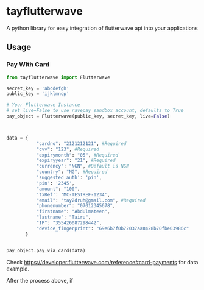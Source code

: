 # tayflutterwave
 A python library for easy 
 integration of flutterwave api into your applications
 
 ## Usage
 
 ### Pay With Card
 
 ```python
from tayflutterwave import Flutterwave

secret_key = 'abcdefgh'
public_key = 'ijklmnop'

# Your Flutterwave Instance
# set live=False to use ravepay sandbox account, defaults to True
pay_object = Flutterwave(public_key, secret_key, live=False)



data = {
            "cardno": "2121212121", #Required
            "cvv": "123", #Required
            "expirymonth": "05", #Required
            "expiryyear": "21", #Required
            "currency": "NGN", #Default is NGN
            "country": "NG", #Required
            'suggested_auth': 'pin', 
            'pin': '2345',
            "amount": "100",
            'txRef': 'MC-TESTREF-1234',
            "email": "tay2druh@gmail.com", #Required
            "phonenumber": "07012345678",
            "firstname": "Abdulmateen",
            "lastname": "Tairu",
            "IP": "355426087298442",
            "device_fingerprint": "69e6b7f0b72037aa8428b70fbe03986c"
        }


pay_object.pay_via_card(data)
```

Check https://developer.flutterwave.com/reference#card-payments for 
data example.

After the process above, if 